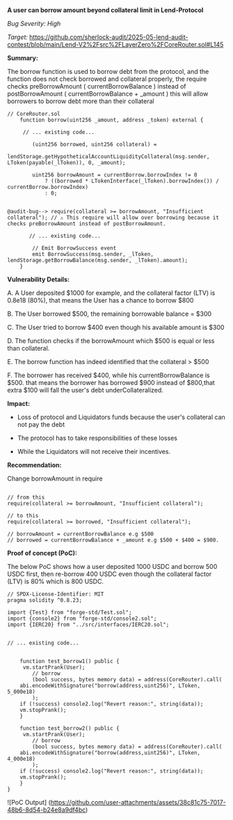 **A user can borrow amount beyond collateral limit in Lend-Protocol**

_Bug Severity: High_

_Target:_
https://github.com/sherlock-audit/2025-05-lend-audit-contest/blob/main/Lend-V2%2Fsrc%2FLayerZero%2FCoreRouter.sol#L145
 

**Summary:**

The borrow function is used to borrow debt from the protocol, and the function does not check borrowed and collateral properly, the require checks preBorrowAmount ( currentBorrowBalance ) instead of postBorrowAmount ( currentBorrowBalance + _amount ) this will allow borrowers to borrow debt more than their collateral


```solidity
// CoreRouter.sol
    function borrow(uint256 _amount, address _token) external {
    
     // ... existing code...

        (uint256 borrowed, uint256 collateral) =
            lendStorage.getHypotheticalAccountLiquidityCollateral(msg.sender, LToken(payable(_lToken)), 0, _amount);

        uint256 borrowAmount = currentBorrow.borrowIndex != 0
            ? ((borrowed * LTokenInterface(_lToken).borrowIndex()) / currentBorrow.borrowIndex)
            : 0;


@audit-bug--> require(collateral >= borrowAmount, "Insufficient collateral"); // ⚠️ This require will allow over borrowing because it checks preBorrowAmount instead of postBorrowAmount.

       // ... existing code...

        // Emit BorrowSuccess event
        emit BorrowSuccess(msg.sender, _lToken, lendStorage.getBorrowBalance(msg.sender, _lToken).amount);
    }
```



**Vulnerability Details:**

A. A User deposited $1000 for example, and the collateral factor (LTV) is 0.8e18 (80%), that means the User has a chance to borrow $800

B. The User borrowed $500, the remaining borrowable balance = $300

C. The User tried to borrow $400 even though his available amount is $300

D. The function checks if the borrowAmount which $500 is equal or less than collateral.

E. The borrow function has indeed identified that the collateral > $500

F. The borrower has received $400, while his currentBorrowBalance is $500. that means the borrower has borrowed $900 instead of $800,that extra $100 will fall the user's debt underCollateralized.



**Impact:**

- Loss of protocol and Liquidators funds because the user's collateral can not pay the debt

- The protocol has to take responsibilities of these losses

- While the Liquidators will not receive their incentives.



**Recommendation:**

Change borrowAmount in require

```solidity

// from this
require(collateral >= borrowAmount, "Insufficient collateral");

// to this
require(collateral >= borrowed, "Insufficient collateral");

// borrowAmount = currentBorrowBalance e.g $500
// borrowed = currentBorrowBalance + _amount e.g $500 + $400 = $900.
```

**Proof of concept (PoC):**

The below PoC shows how a user deposited 1000 USDC and borrow 500 USDC first, then re-borrow 400 USDC even though the collateral factor (LTV) is 80% which is 800 USDC.

```solidity
// SPDX-License-Identifier: MIT
pragma solidity ^0.8.23;

import {Test} from "forge-std/Test.sol";
import {console2} from "forge-std/console2.sol";
import {IERC20} from "../src/interfaces/IERC20.sol";


// ... existing code...


    function test_borrow1() public {
     vm.startPrank(User);
        // borrow
        (bool success, bytes memory data) = address(CoreRouter).call(
    abi.encodeWithSignature("borrow(address,uint256)", LToken, 5_000e18)
        );
    if (!success) console2.log("Revert reason:", string(data));
    vm.stopPrank();
    }

    function test_borrow2() public {
     vm.startPrank(User);
        // borrow
        (bool success, bytes memory data) = address(CoreRouter).call(
    abi.encodeWithSignature("borrow(address,uint256)", LToken, 4_000e18)
        );
    if (!success) console2.log("Revert reason:", string(data));
    vm.stopPrank();
    }
}
```

![PoC Output]
(https://github.com/user-attachments/assets/38c81c75-7017-48b6-8d54-b24e8a9df4bc)


